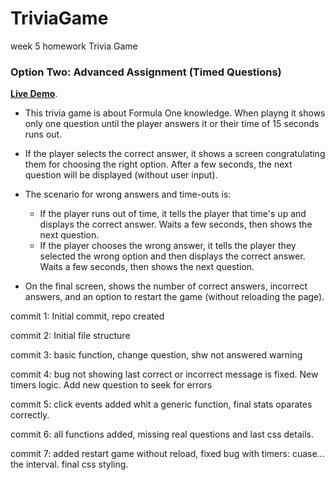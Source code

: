 # TriviaGame
week 5 homework Trivia Game


### Option Two: Advanced Assignment (Timed Questions)

**[Live Demo](https://mecastilloc.github.io/TriviaGame/index.html)**.

* This trivia game is about Formula One knowledge. When playng it shows only one question until the player answers it or their time of 15 seconds runs out.

* If the player selects the correct answer, it shows a screen congratulating them for choosing the right option. After a few seconds, the next question will be displayed (without user input).

* The scenario for wrong answers and time-outs is:

  * If the player runs out of time, it tells the player that time's up and displays the correct answer. Waits a few seconds, then shows the next question.
  * If the player chooses the wrong answer, it tells the player they selected the wrong option and then displays the correct answer. Waits a few seconds, then shows the next question.

* On the final screen, shows the number of correct answers, incorrect answers, and an option to restart the game (without reloading the page).



commit 1:
Initial commit, repo created

commit 2:
Initial file structure

commit 3:
basic  function, change question, shw not answered warning

commit 4:
bug not showing last correct or incorrect message is fixed. New timers logic. Add new question to seek for errors

commit 5:
click events added whit a generic function, final stats oparates correctly.

commit 6:
all functions added, missing real questions and last css details.

commit 7:
added restart game without reload, fixed bug with timers: cuase... the interval. final css styling.